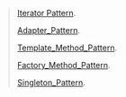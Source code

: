 > [Iterator Pattern](plantUml/Iterator_Pattern/IteratorPattern.md).
>
> [Adapter_Pattern](plantUml/Adapter_Pattern/Adapter_Pattern.md).
>
> [Template_Method_Pattern](plantUml/Template_Method_Pattern/Template_Method_Pattern.md).
>
> [Factory_Method_Pattern](plantUml/Factory_Method_Pattern/Factory_Method_Pattern.md).
>
> [Singleton_Pattern](plantUml/Singleton_Pattern/Singleton_Pattern.md).